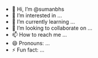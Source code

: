 - 👋 Hi, I’m @sumanbhs
- 👀 I’m interested in ...
- 🌱 I’m currently learning ...
- 💞️ I’m looking to collaborate on ...
- 📫 How to reach me ...
- 😄 Pronouns: ...
- ⚡ Fun fact: ...

<!---
sumanbhs/sumanbhs is a ✨ special ✨ repository because its `README.md` (this file) appears on your GitHub profile.
You can click the Preview link to take a look at your changes.
--->

